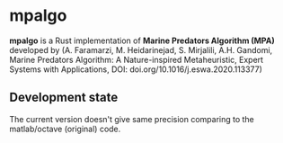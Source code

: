 # mpalgo
**mpalgo** is a Rust implementation of **Marine Predators Algorithm (MPA)** developed by (A. Faramarzi, M. Heidarinejad, S. Mirjalili, A.H. Gandomi, Marine Predators Algorithm: A
 Nature-inspired Metaheuristic, Expert Systems with Applications, DOI: doi.org/10.1016/j.eswa.2020.113377)

 ## Development state 
 The current version doesn't give same precision comparing to the matlab/octave (original) code.